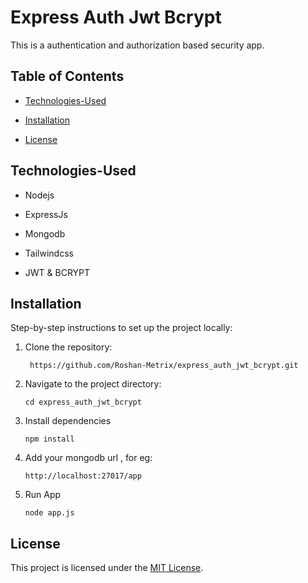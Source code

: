﻿# Express Auth Jwt Bcrypt

This is a authentication and authorization based security app.

##  Table of Contents

-  [Technologies-Used](#technologies-used)

-  [Installation](#installation)

-  [License](#license)

  

##  Technologies-Used

  

- Nodejs

- ExpressJs

- Mongodb

- Tailwindcss

- JWT & BCRYPT

  




  

##  Installation

  

Step-by-step instructions to set up the project locally:

1. Clone the repository:

        https://github.com/Roshan-Metrix/express_auth_jwt_bcrypt.git

  
2. Navigate to the project directory:

       cd express_auth_jwt_bcrypt

3. Install dependencies

       npm install
   
5. Add  your mongodb url , for eg:

       http://localhost:27017/app

6. Run App

       node app.js

  
## License

This project is licensed under the [MIT License](license.txt).
